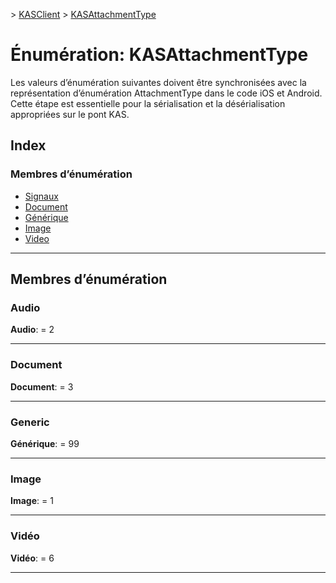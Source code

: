 [](../README.md) > [KASClient](../modules/kasclient.md) > [KASAttachmentType](../enums/kasclient.kasattachmenttype.md)

# <a name="enumeration-kasattachmenttype"></a>Énumération: KASAttachmentType

Les valeurs d’énumération suivantes doivent être synchronisées avec la représentation d’énumération AttachmentType dans le code iOS et Android. Cette étape est essentielle pour la sérialisation et la désérialisation appropriées sur le pont KAS.
## <a name="index"></a>Index

### <a name="enumeration-members"></a>Membres d’énumération

* [Signaux](kasclient.kasattachmenttype.md#audio)
* [Document](kasclient.kasattachmenttype.md#document)
* [Générique](kasclient.kasattachmenttype.md#generic)
* [Image](kasclient.kasattachmenttype.md#image)
* [Video](kasclient.kasattachmenttype.md#video)

---

## <a name="enumeration-members"></a>Membres d’énumération

<a id="audio"></a>

###  <a name="audio"></a>Audio

**Audio**: = 2

___
<a id="document"></a>

###  <a name="document"></a>Document

**Document**: = 3

___
<a id="generic"></a>

###  <a name="generic"></a>Generic

**Générique**: = 99

___
<a id="image"></a>

###  <a name="image"></a>Image

**Image**: = 1

___
<a id="video"></a>

###  <a name="video"></a>Vidéo

**Vidéo**: = 6

___

